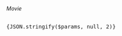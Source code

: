 <script>
    import {params} from '@roxi/routify'
    export let context
</script>

###### Movie


<pre>
{JSON.stringify($params, null, 2)}
</pre>